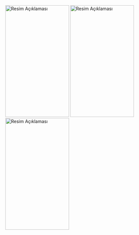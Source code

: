 <img src="https://github.com/Zwhraoz/VKI-Hesaplama/assets/119448653/16dc70aa-5cb4-4785-b32d-333b64eb01aa" alt="Resim Açıklaması" width="200" height="350">

<img src="https://github.com/Zwhraoz/VKI-Hesaplama/assets/119448653/35d946ef-edc2-4e37-8014-0617381eb775" alt="Resim Açıklaması" width="200" height="350">

<img src="https://github.com/Zwhraoz/VKI-Hesaplama/assets/119448653/fab01fa5-63ca-4737-b291-c7d207880b21" alt="Resim Açıklaması" width="200" height="350">
